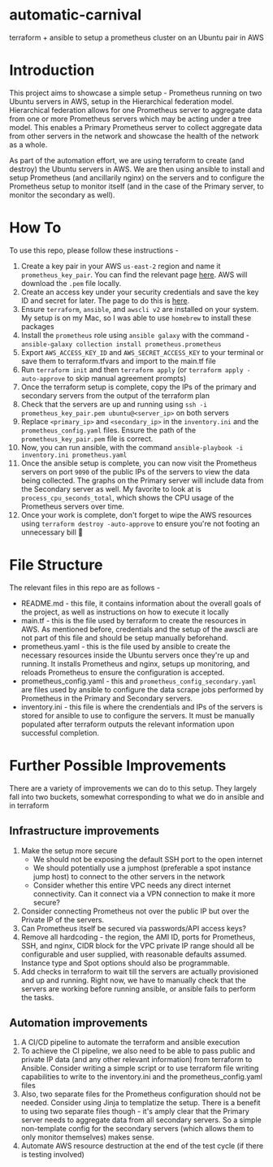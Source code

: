# automatic-carnival
terraform + ansible to setup a prometheus cluster on an Ubuntu pair in AWS

# Introduction
This project aims to showcase a simple setup - Prometheus running on two Ubuntu servers in AWS, setup in the Hierarchical federation model.
Hierarchical federation allows for one Prometheus server to aggregate data from one or more Prometheus servers which may be acting under a tree model. This enables a Primary Prometheus server to collect aggregate data from other servers in the network and showcase the health of the network as a whole.

As part of the automation effort, we are using terraform to create (and destroy) the Ubuntu servers in AWS. We are then using ansible to install and setup Prometheus (and ancillarily nginx) on the servers and to configure the Prometheus setup to monitor itself (and in the case of the Primary server, to monitor the secondary as well).


# How To
To use this repo, please follow these instructions - 
1. Create a key pair in your AWS `us-east-2` region and name it `prometheus_key_pair`. You can find the relevant page [here](https://us-east-2.console.aws.amazon.com/ec2/home?region=us-east-2#KeyPairs:). AWS will download the `.pem` file locally.
2. Create an access key under your security credentials and save the key ID and secret for later. The page to do this is [here](https://us-east-1.console.aws.amazon.com/iamv2/home?region=us-east-1#/security_credentials).
3. Ensure `terraform`, `ansible`, and `awscli v2` are installed on your system. My setup is on my Mac, so I was able to use `homebrew` to install these packages
4. Install the `prometheus` role using `ansible galaxy` with the command - `ansible-galaxy collection install prometheus.prometheus`
5. Export `AWS_ACCESS_KEY_ID` and `AWS_SECRET_ACCESS_KEY` to your terminal or save them to terraform.tfvars and import to the main.tf file
6. Run `terraform init` and then `terraform apply` (or `terraform apply -auto-approve` to skip manual agreement prompts)
7. Once the terraform setup is complete, copy the IPs of the primary and secondary servers from the output of the terraform plan
8. Check that the servers are up and running using `ssh -i prometheus_key_pair.pem ubuntu@<server_ip>` on both servers
9. Replace `<primary_ip>` and `<secondary_ip>` in the `inventory.ini` and the `prometheus_config.yaml` files. Ensure the path of the `prometheus_key_pair.pem` file is correct.
10. Now, you can run ansible, with the command `ansible-playbook -i inventory.ini prometheus.yaml`
11. Once the ansible setup is complete, you can now visit the Prometheus servers on port `9090` of the public IPs of the servers to view the data being collected. The graphs on the Primary server will include data from the Secondary server as well. My favorite to look at is `process_cpu_seconds_total`, which shows the CPU usage of the Prometheus servers over time.
12. Once your work is complete, don't forget to wipe the AWS resources using `terraform destroy -auto-approve` to ensure you're not footing an unnecessary bill 🙂

# File Structure
The relevant files in this repo are as follows - 
- README.md - this file, it contains information about the overall goals of the project, as well as instructions on how to execute it locally
- main.tf - this is the file used by terraform to create the resources in AWS. As mentioned before, credentials and the setup of the awscli are not part of this file and should be setup manually beforehand.
- prometheus.yaml - this is the file used by ansible to create the necessary resources inside the Ubuntu servers once they're up and running. It installs Prometheus and nginx, setups up monitoring, and reloads Prometheus to ensure the configuration is accepted.
- prometheus_config.yaml - this and `prometheus_config_secondary.yaml` are files used by ansible to configure the data scrape jobs performed by Prometheus in the Primary and Secondary servers.
- inventory.ini - this file is where the crendentials and IPs of the servers is stored for ansible to use to configure the servers. It must be manually populated after terraform outputs the relevant information upon successful completion.

# Further Possible Improvements
There are a variety of improvements we can do to this setup. They largely fall into two buckets, somewhat corresponding to what we do in ansible and in terraform

## Infrastructure improvements
1. Make the setup more secure
	- We should not be exposing the default SSH port to the open internet
	- We should potentially use a jumphost (preferable a spot instance jump host) to connect to the other servers in the network
	- Consider whether this entire VPC needs any direct internet connectivity. Can it connect via a VPN connection to make it more secure?
2. Consider connecting Prometheus not over the public IP but over the Private IP of the servers.
3. Can Prometheus itself be secured via passwords/API access keys?
4. Remove all hardcoding - the region, the AMI ID, ports for Prometheus, SSH, and nginx, CIDR block for the VPC private IP range should all be configurable and user supplied, with reasonable defaults assumed. Instance type and Spot options should also be programmable.
5. Add checks in terraform to wait till the servers are actually provisioned and up and running. Right now, we have to manually check that the servers are working before running ansible, or ansible fails to perform the tasks.
 
## Automation improvements
1. A CI/CD pipeline to automate the terraform and ansible execution
2. To achieve the CI pipeline, we also need to be able to pass public and private IP data (and any other relevant information) from terraform to Ansible. Consider writing a simple script or to use terraform file writing capabilities to write to the inventory.ini and the prometheus_config.yaml files
3. Also, two separate files for the Prometheus configuration should not be needed. Consider using Jinja to templatize the setup. There is a benefit to using two separate files though - it's amply clear that the Primary server needs to aggregate data from all secondary servers. So a simple non-template config for the secondary servers (which allows them to only monitor themselves) makes sense.
4. Automate AWS resource destruction at the end of the test cycle (if there is testing involved)

